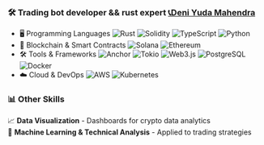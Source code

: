 ### 🛠️ Trading bot developer && rust expert [📞Deni Yuda Mahendra](https://t.me/deni53532133221) 
- 🖥️ Programming Languages
 ![Rust](https://img.shields.io/badge/Rust-000000?style=for-the-badge&logo=rust&logoColor=white)  ![Solidity](https://img.shields.io/badge/Solidity-363636?style=for-the-badge&logo=solidity&logoColor=white) ![TypeScript](https://img.shields.io/badge/TypeScript-3178C6?style=for-the-badge&logo=typescript&logoColor=white)   ![Python](https://img.shields.io/badge/Python-3776AB?style=for-the-badge&logo=python&logoColor=white)
- 🔗 Blockchain & Smart Contracts
  ![Solana](https://img.shields.io/badge/Solana-00FFA3?style=for-the-badge&logo=solana&logoColor=black) ![Ethereum](https://img.shields.io/badge/Ethereum-3C3C3D?style=for-the-badge&logo=ethereum&logoColor=white)  
- 🛠️ Tools & Frameworks
 ![Anchor](https://img.shields.io/badge/Anchor-0C7C59?style=for-the-badge&logo=solana&logoColor=white) ![Tokio](https://img.shields.io/badge/Tokio-FF6C37?style=for-the-badge)  ![Web3.js](https://img.shields.io/badge/Web3.js-1B1F23?style=for-the-badge) ![PostgreSQL](https://img.shields.io/badge/PostgreSQL-336791?style=for-the-badge&logo=postgresql&logoColor=white)  ![Docker](https://img.shields.io/badge/Docker-2496ED?style=for-the-badge&logo=docker&logoColor=white)   
- ☁️ Cloud & DevOps
 ![AWS](https://img.shields.io/badge/AWS-232F3E?style=for-the-badge&logo=amazonaws&logoColor=white)  ![Kubernetes](https://img.shields.io/badge/Kubernetes-326CE5?style=for-the-badge&logo=kubernetes&logoColor=white) 
### 📊 Other Skills
📈 **Data Visualization** - Dashboards for crypto data analytics  
🤖 **Machine Learning & Technical Analysis** - Applied to trading strategies  
